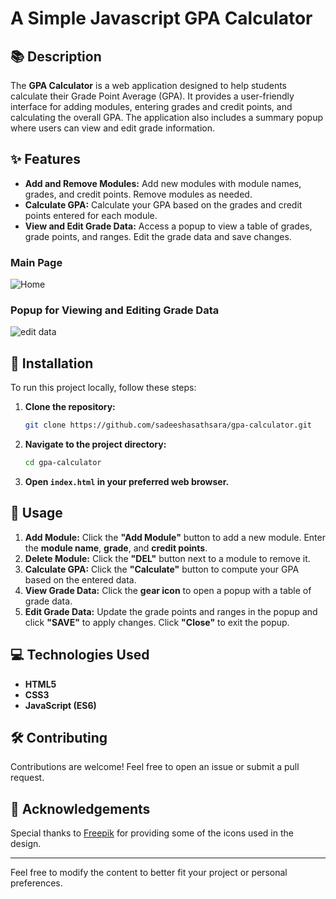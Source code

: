 # A Simple Javascript GPA Calculator

## 📚 Description

The **GPA Calculator** is a web application designed to help students calculate their Grade Point Average (GPA). It provides a user-friendly interface for adding modules, entering grades and credit points, and calculating the overall GPA. The application also includes a summary popup where users can view and edit grade information.

## ✨ Features

- **Add and Remove Modules:** Add new modules with module names, grades, and credit points. Remove modules as needed.
- **Calculate GPA:** Calculate your GPA based on the grades and credit points entered for each module.
- **View and Edit Grade Data:** Access a popup to view a table of grades, grade points, and ranges. Edit the grade data and save changes.

### Main Page

![Home](https://github.com/sadeeshasathsara/gpa-calculator/assets/81063100/60440fc9-36e9-46c4-8b9b-fbfb39ef1544)

### Popup for Viewing and Editing Grade Data

![edit data](https://github.com/sadeeshasathsara/gpa-calculator/assets/81063100/3bbe5f21-f02c-4ae1-8f75-f06d2d61df5f)


## 🚀 Installation

To run this project locally, follow these steps:

1. **Clone the repository:**

   ```bash
   git clone https://github.com/sadeeshasathsara/gpa-calculator.git
   ```

2. **Navigate to the project directory:**

   ```bash
   cd gpa-calculator
   ```

3. **Open `index.html` in your preferred web browser.**

## 🔧 Usage

1. **Add Module:** Click the **"Add Module"** button to add a new module. Enter the **module name**, **grade**, and **credit points**.
2. **Delete Module:** Click the **"DEL"** button next to a module to remove it.
3. **Calculate GPA:** Click the **"Calculate"** button to compute your GPA based on the entered data.
4. **View Grade Data:** Click the **gear icon** to open a popup with a table of grade data.
5. **Edit Grade Data:** Update the grade points and ranges in the popup and click **"SAVE"** to apply changes. Click **"Close"** to exit the popup.

## 💻 Technologies Used

- **HTML5**
- **CSS3**
- **JavaScript (ES6)**

## 🛠️ Contributing

Contributions are welcome! Feel free to open an issue or submit a pull request.

## 🤝 Acknowledgements

Special thanks to [Freepik](https://www.freepik.com/) for providing some of the icons used in the design.

-------------------------------------------------------------------------------------------------------------

Feel free to modify the content to better fit your project or personal preferences.
